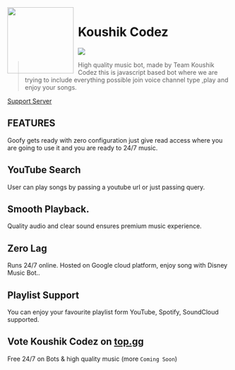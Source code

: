 <img width="150" height="150" align="left" style="float: left; margin: 0 10px 0 0;" img src="https://media.discordapp.net/attachments/854210336776650752/891748822898839613/20210714_195042.png">  

# Koushik Codez

[![](https://img.shields.io/badge/discord.js-v12.0.0--dev-blue.svg?logo=npm)](https://github.com/discordjs)

>  High quality music bot, made by Team Koushik Codez this is javascript based bot where we are trying to include everything possible join voice channel type  ,play and enjoy your songs.

[Support Server](https://dsc.gg/koushikcodez)

## FEATURES
Goofy gets ready with zero configuration just give read access where you are going to use it and you are ready to 24/7 music.

## YouTube Search
User can play songs by passing a youtube url or just passing query.

## Smooth Playback.
Quality audio and clear sound ensures premium music experience.
## Zero Lag
Runs 24/7 online. Hosted on Google cloud platform, enjoy song with Disney Music Bot..

## Playlist Support
You can enjoy your favourite playlist form YouTube, Spotify, SoundCloud supported.


## Vote Koushik Codez on [top.gg](https://top.gg/servers/913651224367230986/vote)

Free 24/7 on Bots & high quality music (more `Coming Soon`)

<a href="https://top.gg/servers/913651224367230986/vote">
  
</a>
